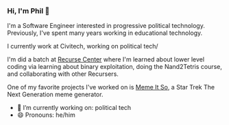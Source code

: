 ### Hi, I'm Phil 👋

I'm a Software Engineer interested in progressive political technology. Previously, I've spent many years working in educational technology.

I currently work at Civitech, working on political tech/

I'm did a batch at [Recurse Center](https://www.recurse.com/) where I'm learned about lower level coding via learning about binary exploitation, doing the Nand2Tetris course, and collaborating with other Recursers.

One of my favorite projects I've worked on is [Meme It So](https://memeit.so), a Star Trek The Next Generation meme generator.

- 🔭 I’m currently working on: political tech
- 😄 Pronouns: he/him

<!--
**kupad/kupad** is a ✨ _special_ ✨ repository because its `README.md` (this file) appears on your GitHub profile.

Here are some ideas to get you started:

- 🔭 I’m currently working on ...
- 🌱 I’m currently learning ...
- 👯 I’m looking to collaborate on ...
- 🤔 I’m looking for help with ...
- 💬 Ask me about ...
- 📫 How to reach me: ...
- 😄 Pronouns: ...
- ⚡ Fun fact: ...
-->
